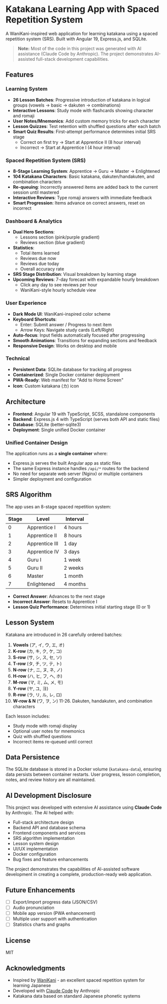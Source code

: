 # Katakana Learning App with Spaced Repetition System

A WaniKani-inspired web application for learning katakana using a spaced repetition system (SRS). Built with Angular 19, Express.js, and SQLite.

> **Note:** Most of the code in this project was generated with AI assistance (Claude Code by Anthropic). The project demonstrates AI-assisted full-stack development capabilities.

## Features

### Learning System
- **26 Lesson Batches**: Progressive introduction of katakana in logical groups (vowels → basic → dakuten → combinations)
- **Interactive Lessons**: Study mode with flashcards showing character and romaji
- **User Notes/Mnemonics**: Add custom memory tricks for each character
- **Lesson Quizzes**: Test retention with shuffled questions after each batch
- **Smart Quiz Results**: First-attempt performance determines initial SRS stage
  - Correct on first try → Start at Apprentice II (8 hour interval)
  - Incorrect → Start at Apprentice I (4 hour interval)

### Spaced Repetition System (SRS)
- **8-Stage Learning System**: Apprentice → Guru → Master → Enlightened
- **104 Katakana Characters**: Basic katakana, dakuten/handakuten, and combination characters
- **Re-queuing**: Incorrectly answered items are added back to the current session until mastered
- **Interactive Reviews**: Type romaji answers with immediate feedback
- **Smart Progression**: Items advance on correct answers, reset on incorrect

### Dashboard & Analytics
- **Dual Hero Sections**:
  - Lessons section (pink/purple gradient)
  - Reviews section (blue gradient)
- **Statistics**:
  - Total items learned
  - Reviews due now
  - Reviews due today
  - Overall accuracy rate
- **SRS Stage Distribution**: Visual breakdown by learning stage
- **Upcoming Reviews**: 7-day forecast with expandable hourly breakdown
  - Click any day to see reviews per hour
  - WaniKani-style hourly schedule view

### User Experience
- **Dark Mode UI**: WaniKani-inspired color scheme
- **Keyboard Shortcuts**:
  - Enter: Submit answer / Progress to next item
  - Arrow Keys: Navigate study cards (Left/Right)
- **Auto-focus**: Input fields automatically focused after progressing
- **Smooth Animations**: Transitions for expanding sections and feedback
- **Responsive Design**: Works on desktop and mobile

### Technical
- **Persistent Data**: SQLite database for tracking all progress
- **Containerized**: Single Docker container deployment
- **PWA-Ready**: Web manifest for "Add to Home Screen"
- **Icon**: Custom katakana (カ) icon

## Architecture

- **Frontend**: Angular 19 with TypeScript, SCSS, standalone components
- **Backend**: Express.js 4 with TypeScript (serves both API and static files)
- **Database**: SQLite (better-sqlite3)
- **Deployment**: Single unified Docker container

### Unified Container Design

The application runs as a **single container** where:
- Express.js serves the built Angular app as static files
- The same Express instance handles `/api/*` routes for the backend
- No need for separate web server (Nginx) or multiple containers
- Simpler deployment and configuration

## SRS Algorithm

The app uses an 8-stage spaced repetition system:

| Stage | Level | Interval |
|-------|-------|----------|
| 0 | Apprentice I | 4 hours |
| 1 | Apprentice II | 8 hours |
| 2 | Apprentice III | 1 day |
| 3 | Apprentice IV | 3 days |
| 4 | Guru I | 1 week |
| 5 | Guru II | 2 weeks |
| 6 | Master | 1 month |
| 7 | Enlightened | 4 months |

- **Correct Answer**: Advances to the next stage
- **Incorrect Answer**: Resets to Apprentice I
- **Lesson Quiz Performance**: Determines initial starting stage (0 or 1)

## Lesson System

Katakana are introduced in 26 carefully ordered batches:

1. **Vowels** (ア, イ, ウ, エ, オ)
2. **K-row** (カ, キ, ク, ケ, コ)
3. **S-row** (サ, シ, ス, セ, ソ)
4. **T-row** (タ, チ, ツ, テ, ト)
5. **N-row** (ナ, ニ, ヌ, ネ, ノ)
6. **H-row** (ハ, ヒ, フ, ヘ, ホ)
7. **M-row** (マ, ミ, ム, メ, モ)
8. **Y-row** (ヤ, ユ, ヨ)
9. **R-row** (ラ, リ, ル, レ, ロ)
10. **W-row & N** (ワ, ヲ, ン)
11-26. Dakuten, handakuten, and combination characters

Each lesson includes:
- Study mode with romaji display
- Optional user notes for mnemonics
- Quiz with shuffled questions
- Incorrect items re-queued until correct

## Data Persistence

The SQLite database is stored in a Docker volume (`katakana-data`), ensuring data persists between container restarts. User progress, lesson completion, notes, and review history are all maintained.

## AI Development Disclosure

This project was developed with extensive AI assistance using **Claude Code** by Anthropic. The AI helped with:
- Full-stack architecture design
- Backend API and database schema
- Frontend components and services
- SRS algorithm implementation
- Lesson system design
- UI/UX implementation
- Docker configuration
- Bug fixes and feature enhancements

The project demonstrates the capabilities of AI-assisted software development in creating a complete, production-ready web application.

## Future Enhancements

- [ ] Export/import progress data (JSON/CSV)
- [ ] Audio pronunciation
- [ ] Mobile app version (PWA enhancement)
- [ ] Multiple user support with authentication
- [ ] Statistics charts and graphs

## License

MIT

## Acknowledgments

- Inspired by [WaniKani](https://www.wanikani.com/) - an excellent spaced repetition system for learning Japanese
- Developed with [Claude Code](https://claude.com/claude-code) by Anthropic
- Katakana data based on standard Japanese phonetic systems